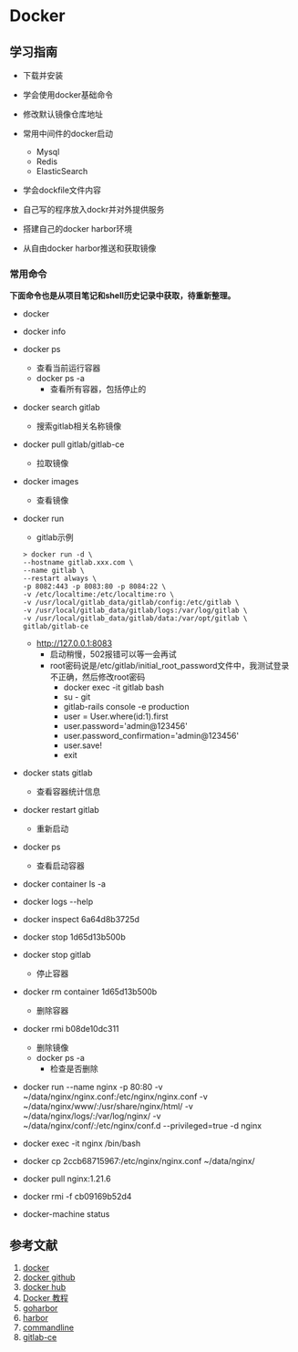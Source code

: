 # Docker

## 学习指南

* 下载并安装
* 学会使用docker基础命令
* 修改默认镜像仓库地址
* 常用中间件的docker启动
  * Mysql
  * Redis
  * ElasticSearch
* 学会dockfile文件内容
* 自己写的程序放入dockr并对外提供服务

* 搭建自己的docker harbor环境
* 从自由docker harbor推送和获取镜像

### 常用命令

**下面命令也是从项目笔记和shell历史记录中获取，待重新整理。**

* docker
* docker info
* docker ps
  * 查看当前运行容器
  * docker ps -a
    * 查看所有容器，包括停止的
* docker search gitlab
  * 搜索gitlab相关名称镜像
* docker pull gitlab/gitlab-ce
  * 拉取镜像
* docker images
  * 查看镜像
* docker run
  * gitlab示例

  ``` shell
  > docker run -d \
  --hostname gitlab.xxx.com \
  --name gitlab \
  --restart always \
  -p 8082:443 -p 8083:80 -p 8084:22 \
  -v /etc/localtime:/etc/localtime:ro \
  -v /usr/local/gitlab_data/gitlab/config:/etc/gitlab \
  -v /usr/local/gitlab_data/gitlab/logs:/var/log/gitlab \
  -v /usr/local/gitlab_data/gitlab/data:/var/opt/gitlab \
  gitlab/gitlab-ce
  ```

  * <http://127.0.0.1:8083>
    * 启动稍慢，502报错可以等一会再试
    * root密码说是/etc/gitlab/initial_root_password文件中，我测试登录不正确，然后修改root密码
      * docker exec -it gitlab bash
      * su - git
      * gitlab-rails console -e production
      * user = User.where(id:1).first
      * user.password='admin@123456'
      * user.password_confirmation='admin@123456'
      * user.save!
      * exit
* docker stats gitlab
  * 查看容器统计信息
* docker restart gitlab
  * 重新启动
* docker ps
  * 查看启动容器
* docker container ls -a
* docker logs --help
* docker inspect 6a64d8b3725d
* docker stop 1d65d13b500b
* docker stop gitlab
  * 停止容器
* docker rm container 1d65d13b500b
  * 删除容器
* docker rmi b08de10dc311
  * 删除镜像
  * docker ps -a
    * 检查是否删除
* docker run --name nginx -p 80:80 -v ~/data/nginx/nginx.conf:/etc/nginx/nginx.conf -v ~/data/nginx/www/:/usr/share/nginx/html/ -v ~/data/nginx/logs/:/var/log/nginx/ -v ~/data/nginx/conf/:/etc/nginx/conf.d --privileged=true -d nginx
* docker exec -it nginx /bin/bash
* docker cp 2ccb68715967:/etc/nginx/nginx.conf ~/data/nginx/
* docker pull nginx:1.21.6
* docker rmi -f cb09169b52d4
* docker-machine status

## 参考文献

1. [docker](https://www.docker.com)
2. [docker github](https://github.com/docker)
3. [docker hub](https://hub.docker.com)
4. [Docker 教程](https://www.runoob.com/docker/docker-tutorial.html)
5. [goharbor](https://goharbor.io)
6. [harbor](https://github.com/goharbor/harbor)
7. [commandline](https://docs.docker.com/engine/reference/commandline/docker)
8. [gitlab-ce](https://hub.docker.com/r/gitlab/gitlab-ce)

